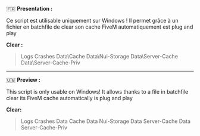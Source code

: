  🇫🇷 
 **Presentation :**
 
Ce script est utilisable uniquement sur Windows ! Il permet grâce à un fichier en batchfile de clear son cache FiveM automatiquement est plug and play

**Clear :**

> Logs 
> Crashes
> Data\Cache
> Data\Nui-Storage
> Data\Server-Cache
> Data\Server-Cache-Priv
___
🇺🇲 
**Preview :**
 
This script is only usable on Windows! It allows thanks to a file in batchfile clear its FiveM cache automatically is plug and play

**Clear:**

> Logs 
> Crashes
> Data Cache
> Data Nui-Storage
> Data Server-Cache
> Data Server-Cache-Priv
